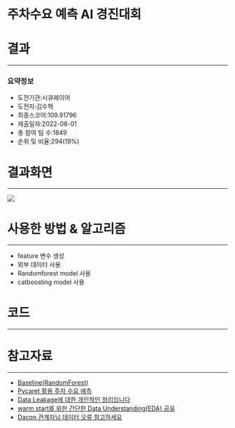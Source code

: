 # 주차수요 예측 AI 경진대회

# 결과
---
### 요약정보
<ul>
    <li>도전기관:시큐레이어</li>
    <li>도전자:김수혁</li>
    <li>최종스코어:109.91796</li>
    <li>제출일자:2022-08-01</li>
    <li>총 참여 팀 수:1849</li>
    <li>순위 및 비율:294(19%)</li>
</ul>

# 결과화면
---

<img src='https://ifh.cc/g/pkJX4X.png' border='0'></a>

# 사용한 방법 & 알고리즘
---
<ul>
    <li>feature 변수 생성</li>
    <li>외부 데이터 사용</li>
    <li>Randomforest model 사용</li>
    <li>catboosting model 사용</li>
</ul>

# 코드
---

# 참고자료
---
<ul>
<li><a href="https://dacon.io/competitions/official/235745/codeshare/2839?page=1&dtype=recent">Baseline(RandomForest)</a></li>
<li><a href = "https://dacon.io/competitions/official/235745/codeshare/3015?page=1&dtype=recent">Pycaret 활용 주차 수요 예측</a></li>
<li><a href = "https://dacon.io/competitions/official/235745/talkboard/403895?page=1&dtype=recent">Data Leakage에 대한 개인적인 정리입니다</a></li>
<li><a href = "https://dacon.io/competitions/official/235745/codeshare/2853?page=1&dtype=recent">warm start를 위한 간단한 Data Understanding(EDA) 공유</a></li>
    <li><a href = "https://dacon.io/competitions/official/235745/codeshare/2912?page=2&dtype=recent">Dacon 관계자님 데이터 오류 참고하세요</a></li>
    </ul>


```python

```
